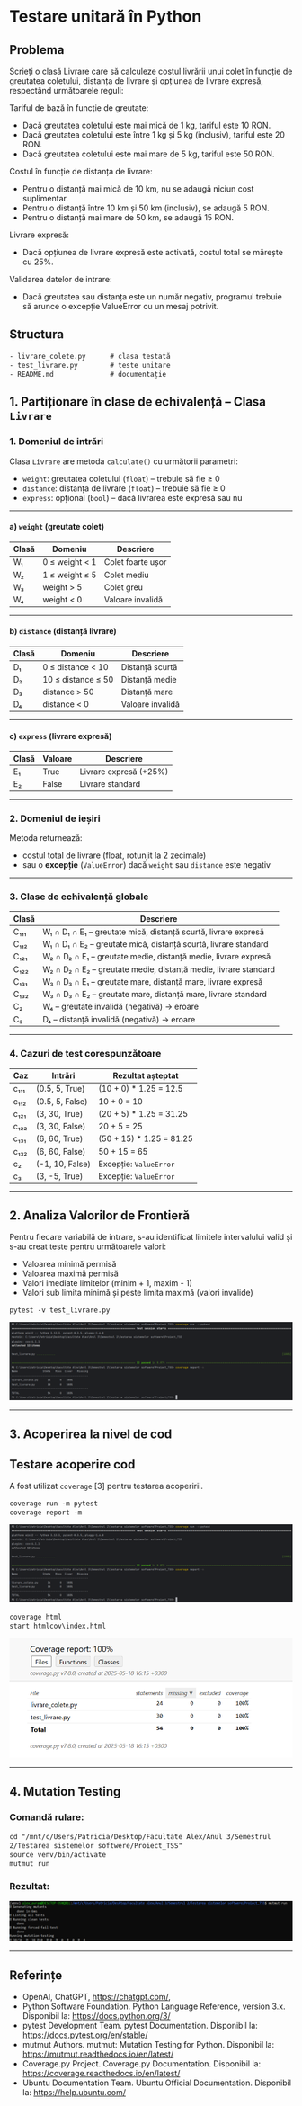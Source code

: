 # Testare unitară în Python
## Problema

Scrieți o clasă Livrare care să calculeze costul livrării unui colet în funcție de greutatea coletului, distanța de livrare și opțiunea de livrare expresă, respectând următoarele reguli:

Tariful de bază în funcție de greutate:
- Dacă greutatea coletului este mai mică de 1 kg, tariful este 10 RON.
- Dacă greutatea coletului este între 1 kg și 5 kg (inclusiv), tariful este 20 RON.
- Dacă greutatea coletului este mai mare de 5 kg, tariful este 50 RON.

Costul în funcție de distanța de livrare:
- Pentru o distanță mai mică de 10 km, nu se adaugă niciun cost suplimentar. 
- Pentru o distanță între 10 km și 50 km (inclusiv), se adaugă 5 RON. 
- Pentru o distanță mai mare de 50 km, se adaugă 15 RON.

Livrare expresă:
- Dacă opțiunea de livrare expresă este activată, costul total se mărește cu 25%.

Validarea datelor de intrare:
- Dacă greutatea sau distanța este un număr negativ, programul trebuie să arunce o excepție ValueError cu un mesaj potrivit.

## Structura

```
- livrare_colete.py      # clasa testată
- test_livrare.py        # teste unitare
- README.md              # documentație
```

## 1. Partiționare în clase de echivalență – Clasa `Livrare`

### 1. Domeniul de intrări

Clasa `Livrare` are metoda `calculate()` cu următorii parametri:

- `weight`: greutatea coletului (`float`) – trebuie să fie ≥ 0
- `distance`: distanța de livrare (`float`) – trebuie să fie ≥ 0
- `express`: opțional (`bool`) – dacă livrarea este expresă sau nu

---

#### a) `weight` (greutate colet)

| Clasă | Domeniu                 | Descriere                      |
|-------|-------------------------|--------------------------------|
| W₁    | 0 ≤ weight < 1          | Colet foarte ușor              |
| W₂    | 1 ≤ weight ≤ 5          | Colet mediu                    |
| W₃    | weight > 5              | Colet greu                     |
| W₄    | weight < 0              | Valoare invalidă               |

---

#### b) `distance` (distanță livrare)

| Clasă | Domeniu                 | Descriere                      |
|-------|-------------------------|--------------------------------|
| D₁    | 0 ≤ distance < 10       | Distanță scurtă                |
| D₂    | 10 ≤ distance ≤ 50      | Distanță medie                 |
| D₃    | distance > 50           | Distanță mare                  |
| D₄    | distance < 0            | Valoare invalidă               |

---

#### c) `express` (livrare expresă)

| Clasă | Valoare | Descriere                  |
|-------|---------|----------------------------|
| E₁    | True    | Livrare expresă (+25%)     |
| E₂    | False   | Livrare standard           |

---

### 2. Domeniul de ieșiri

Metoda returnează:

- costul total de livrare (float, rotunjit la 2 zecimale)
- sau o **excepție** (`ValueError`) dacă `weight` sau `distance` este negativ

---

### 3. Clase de echivalență globale

| Clasă   | Descriere                                                          |
|---------|--------------------------------------------------------------------|
| C₁₁₁    | W₁ ∩ D₁ ∩ E₁ – greutate mică, distanță scurtă, livrare expresă     |
| C₁₁₂    | W₁ ∩ D₁ ∩ E₂ – greutate mică, distanță scurtă, livrare standard    |
| C₁₂₁    | W₂ ∩ D₂ ∩ E₁ – greutate medie, distanță medie, livrare expresă     |
| C₁₂₂    | W₂ ∩ D₂ ∩ E₂ – greutate medie, distanță medie, livrare standard    |
| C₁₃₁    | W₃ ∩ D₃ ∩ E₁ – greutate mare, distanță mare, livrare expresă       |
| C₁₃₂    | W₃ ∩ D₃ ∩ E₂ – greutate mare, distanță mare, livrare standard      |
| C₂      | W₄ – greutate invalidă (negativă) → eroare                         |
| C₃      | D₄ – distanță invalidă (negativă) → eroare                         |

---

### 4. Cazuri de test corespunzătoare

| Caz    | Intrări                  | Rezultat așteptat                     |
|--------|--------------------------|---------------------------------------|
| c₁₁₁   | (0.5, 5, True)           | (10 + 0) * 1.25 = 12.5                |
| c₁₁₂   | (0.5, 5, False)          | 10 + 0 = 10                           |
| c₁₂₁   | (3, 30, True)            | (20 + 5) * 1.25 = 31.25               |
| c₁₂₂   | (3, 30, False)           | 20 + 5 = 25                           |
| c₁₃₁   | (6, 60, True)            | (50 + 15) * 1.25 = 81.25              |
| c₁₃₂   | (6, 60, False)           | 50 + 15 = 65                          |
| c₂     | (-1, 10, False)          | Excepție: `ValueError`                |
| c₃     | (3, -5, True)            | Excepție: `ValueError`                |

---

## 2. Analiza Valorilor de Frontieră

Pentru fiecare variabilă de intrare, s-au identificat limitele intervalului valid și s-au creat teste pentru următoarele valori:
- Valoarea minimă permisă  
- Valoarea maximă permisă  
- Valori imediate limitelor (minim + 1, maxim - 1)  
- Valori sub limita minimă și peste limita maximă (valori invalide)


```
pytest -v test_livrare.py 
```

![rez_2.png](images/rez_2.png)

---

## 3. Acoperirea la nivel de cod

## Testare acoperire cod

A fost utilizat `coverage` [3] pentru testarea acoperirii.

```
coverage run -m pytest
coverage report -m
```

![rez_2.png](images/rez_2.png)
```
coverage html
start htmlcov\index.html
```
![rez_3.png](images/rez_3.png)

---

## 4. Mutation Testing

### Comandă rulare:

```
cd "/mnt/c/Users/Patricia/Desktop/Facultate Alex/Anul 3/Semestrul 2/Testarea sistemelor softwere/Proiect_TSS"
source venv/bin/activate
mutmut run
```

### Rezultat:

![rez_4.png](images/rez_4.png)

---

## Referințe

- OpenAI, ChatGPT, https://chatgpt.com/,
- Python Software Foundation. Python Language Reference, version 3.x. Disponibil la: https://docs.python.org/3/
- pytest Development Team. pytest Documentation. Disponibil la: https://docs.pytest.org/en/stable/
- mutmut Authors. mutmut: Mutation Testing for Python. Disponibil la: https://mutmut.readthedocs.io/en/latest/
- Coverage.py Project. Coverage.py Documentation. Disponibil la: https://coverage.readthedocs.io/en/latest/
- Ubuntu Documentation Team. Ubuntu Official Documentation. Disponibil la: https://help.ubuntu.com/



